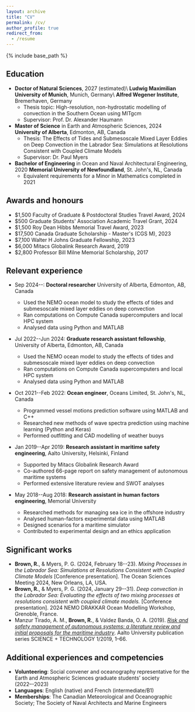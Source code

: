 ```yaml
---
layout: archive
title: "CV"
permalink: /cv/
author_profile: true
redirect_from:
  - /resume
---
```


{% include base_path %}

Education
------
* **Doctor of Natural Sciences**, 2027 (estimated)\\
  **Ludwig Maximilian University of Munich**, Munich, Germany\\
  **Alfred Wegener Institute**, Bremerhaven, Germany
  * Thesis topic: High-resolution, non-hydrostatic modelling of convection in the Southern Ocean using MITgcm
  * Supervisor: Prof. Dr. Alexander Haumann
* **Master of Science** in Earth and Atmospheric Sciences, 2024<br />
  **University of Alberta**, Edmonton, AB, Canada
  * Thesis: The Effects of Tides and Submesoscale Mixed Layer Eddies on Deep Convection in the Labrador Sea: Simulations at Resolutions Consistent with Coupled Climate Models
  * Supervisor: Dr. Paul Myers
* **Bachelor of Engineering** in Ocean and Naval Architectural Engineering, 2020
  **Memorial University of Newfoundland**, St. John's, NL, Canada
  * Equivalent requirements for a Minor in Mathematics completed in 2021

Awards and honours
------
* $1,500 Faculty of Graduate & Postdoctoral Studies Travel Award, 2024
* $500 Graduate Students' Association Academic Travel Grant, 2024
* $1,500 Roy Dean Hibbs Memorial Travel Award, 2023
* $17,500 Canada Graduate Scholarship - Master's (CGS M), 2023
* $7,100 Walter H Johns Graduate Fellowship, 2023
* $6,000 Mitacs Globalink Research Award, 2019
* $2,800 Professor Bill Milne Memorial Scholarship, 2017

Relevant experience
------
* Sep 2024--: **Doctoral researcher**
University of Alberta, Edmonton, AB, Canada
  * Used the NEMO ocean model to study the effects of tides and submesoscale mixed layer eddies on deep convection
  * Ran computations on Compute Canada supercomputers and local HPC system
  * Analysed data using Python and MATLAB

* Jul 2022--Jun 2024: **Graduate research assistant fellowship**, University of Alberta, Edmonton, AB, Canada
  * Used the NEMO ocean model to study the effects of tides and submesoscale mixed layer eddies on deep convection
  * Ran computations on Compute Canada supercomputers and local HPC system
  * Analysed data using Python and MATLAB

* Oct 2021--Feb 2022: **Ocean engineer**, Oceans Limited, St. John's, NL, Canada
  * Programmed vessel motions prediction software using MATLAB and C++
  * Researched new methods of wave spectra prediction using machine learning (Python and Keras)
  * Performed outfitting and CAD modelling of weather buoys

* Jan 2019--Apr 2019: **Research assistant in maritime safety engineering**, Aalto University, Helsinki, Finland
  * Supported by Mitacs Globalink Research Award
  * Co-authored 66-page report on safety management of autonomous maritime systems
  * Performed extensive literature review and SWOT analyses

* May 2018--Aug 2018: **Research assistant in human factors engineering**, Memorial University
  * Researched methods for managing sea ice in the offshore industry
  * Analysed human-factors experimental data using MATLAB
  * Designed scenarios for a maritime simulator
  * Contributed to experimental design and an ethics application

Significant works
------
* **Brown, R.**, & Myers, P. G. (2024, February 18--23). *Mixing Processes in the Labrador Sea: Simulations at Resolutions Consistent with Coupled Climate Models* [Conference presentation]. The Ocean Sciences Meeting 2024, New Orleans, LA, USA.
* **Brown, R.**, & Myers, P. G. (2024, January 29--31). *Deep convection in the Labrador Sea: Evaluating the effects of two mixing processes at resolutions consistent with coupled climate models.* [Conference presentation]. 2024 NEMO DRAKKAR Ocean Modelling Workshop, Grenoble, France. 
* Manzur Tirado, A. M., **Brown, R.**, & Valdez Banda, O. A. (2019). [*Risk and safety management of autonomous systems: a literature review and initial proposals for the maritime industry*](http://urn.fi/URN:ISBN:978-952-60-8499-2). Aalto University publication series SCIENCE + TECHNOLOGY 1/2019, 1–66.

Additional experiences and competencies
------
* **Volunteering**: Social convener and oceanography representative for the Earth and Atmospheric
Sciences graduate students’ society (2022–-2023)
* **Languages**: English (native) and French (intermediate/B1)
* **Memberships**: The Canadian Meteorological and Oceanographic Society; The Society of Naval Architects and Marine Engineers
